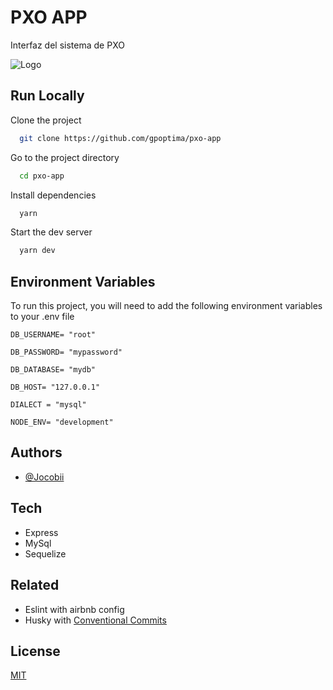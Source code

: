 
# PXO APP

Interfaz del sistema de PXO


![Logo](https://www.hondaoptima.com/static/dealer-20108/logo.png)


## Run Locally

Clone the project

```bash
  git clone https://github.com/gpoptima/pxo-app
```

Go to the project directory

```bash
  cd pxo-app
```

Install dependencies

```bash
  yarn
```

Start the dev server 

```bash
  yarn dev
```


## Environment Variables

To run this project, you will need to add the following environment variables to your .env file

`DB_USERNAME= "root"`

`DB_PASSWORD= "mypassword"`

`DB_DATABASE= "mydb"`

`DB_HOST= "127.0.0.1"`

`DIALECT = "mysql"`

`NODE_ENV= "development"`

## Authors

- [@Jocobii](https://github.com/Jocobii)


## Tech

- Express
- MySql
- Sequelize

## Related

- Eslint with airbnb config
- Husky with [Conventional Commits](https://www.conventionalcommits.org/en/v1.0.0/)



## License

[MIT](https://choosealicense.com/licenses/mit/)

